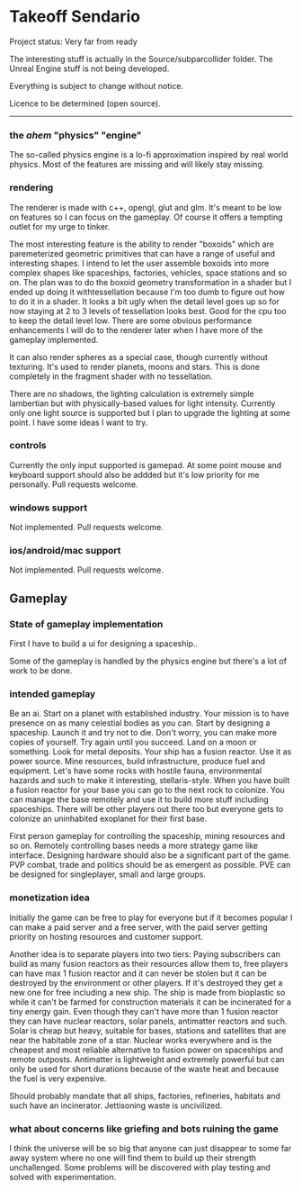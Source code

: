 # Takeoff Sendario

Project status: Very far from ready

The interesting stuff is actually in the Source/subparcollider folder.
The Unreal Engine stuff is not being developed.

Everything is subject to change without notice.

Licence to be determined (open source).

---
### the *ahem* "physics" "engine"
The so-called physics engine is a lo-fi approximation inspired by real world physics. Most of the features are missing
and will likely stay missing.

### rendering
The renderer is made with c++, opengl, glut and glm. It's meant to be low on features so I can focus on the gameplay. Of course it offers a tempting outlet for my urge to tinker.

The most interesting feature is the ability to render "boxoids" which are paremeterized geometric primitives that can have a range of useful and interesting shapes. I intend to let the user assemble boxoids into more complex shapes like spaceships, factories, vehicles, space stations and so on. The plan was to do the boxoid geometry transformation in a shader but I ended up doing it withtessellation because I'm too dumb to figure out how to do it in a shader. It looks a bit ugly when the detail level goes up so for now staying at 2 to 3 levels of tessellation looks best. Good for the cpu too to keep the detail level low. There are some obvious performance enhancements I will do to the renderer later when I have more of the gameplay implemented.

It can also render spheres as a special case, though currently without texturing. It's used to render planets, moons and stars. This is done completely in the fragment shader with no tessellation.

There are no shadows, the lighting calculation is extremely simple lambertian but with physically-based values for light intensity. Currently only one light source is supported but I plan to upgrade the lighting at some point. I have some ideas I want to try.

### controls
Currently the only input supported is gamepad. At some point mouse and keyboard support should also be addded but it's low priority for me personally. Pull requests welcome.

### windows support
Not implemented. Pull requests welcome.

### ios/android/mac support
Not implemented. Pull requests welcome.

## Gameplay

### State of gameplay implementation

First I have to build a ui for designing a spaceship..

Some of the gameplay is handled by the physics engine but there's a lot of work to be done.

### intended gameplay

Be an ai.
Start on a planet with established industry.
Your mission is to have presence on as many celestial bodies as you can.
Start by designing a spaceship.
Launch it and try not to die.
Don't worry, you can make more copies of yourself. Try again until you succeed.
Land on a moon or something.
Look for metal deposits.
Your ship has a fusion reactor. Use it as power source.
Mine resources, build infrastructure, produce fuel and equipment.
Let's have some rocks with hostile fauna, environmental hazards and such to make it interesting, stellaris-style.
When you have built a fusion reactor for your base you can go to the next rock to colonize.
You can manage the base remotely and use it to build more stuff including spaceships.
There will be other players out there too but everyone gets to colonize an uninhabited exoplanet for their first base.

First person gameplay for controlling the spaceship, mining resources and so on.
Remotely controlling bases needs a more strategy game like interface.
Designing hardware should also be a significant part of the game.
PVP combat, trade and politics should be as emergent as possible.
PVE can be designed for singleplayer, small and large groups.


### monetization idea

Initially the game can be free to play for everyone but if it becomes popular I can make a paid server and a free server, with the paid server getting priority on hosting resources and customer support.

Another idea is to separate players into two tiers: Paying subscribers can build as many fusion reactors as their resources allow them to, free players can have max 1 fusion reactor and it can never be stolen but it can be destroyed by the environment or other players. If it's destroyed they get a new one for free including a new ship. The ship is made from bioplastic so while it can't be farmed for construction materials it can be incinerated for a tiny energy gain. Even though they can't have more than 1 fusion reactor they can have nuclear reactors, solar panels, antimatter reactors and such. Solar is cheap but heavy, suitable for bases, stations and satellites that are near the habitable zone of a star. Nuclear works everywhere and is the cheapest and most reliable alternative to fusion power on spaceships and remote outposts. Antimatter is lightweight and extremely powerful but can only be used for short durations because of the waste heat and because the fuel is very expensive.

Should probably mandate that all ships, factories, refineries, habitats and such have an incinerator. Jettisoning waste is uncivilized.

### what about concerns like griefing and bots ruining the game

I think the universe will be so big that anyone can just disappear to some far away system where no one will find them to build up their strength unchallenged.
Some problems will be discovered with play testing and solved with experimentation.








